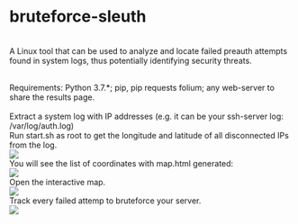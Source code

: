 # bruteforce-sleuth
<br>A Linux tool that can be used to analyze and locate failed preauth attempts found in system logs, thus potentially identifying security threats.

<br>Requirements: Python 3.7.*; pip, pip requests folium; any web-server to share the results page.
<br>
<br>Extract a system log with IP addresses (e.g. it can be your ssh-server log: /var/log/auth.log)
<br>Run start.sh as root to get the longitude and latitude of all disconnected IPs from the log.
<br><img src="https://i.imgur.com/vLrkrgI.jpg"/>
<br>You will see the list of coordinates with map.html generated:
<br><img src="https://i.imgur.com/etcs9RV.jpg"/>
<br>Open the interactive map.
<br><img src="https://i.imgur.com/Xf4rWSD.jpg"/>
<br>Track every failed attemp to bruteforce your server.
<br><img src="https://i.imgur.com/p943AEL.jpg"/>
